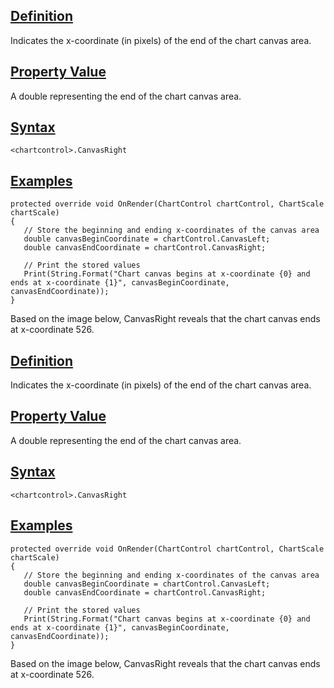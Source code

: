 ## [Definition](https://developer.ninjatrader.com/docs/desktop/canvasright\#definition)

Indicates the x-coordinate (in pixels) of the end of the chart canvas area.

## [Property Value](https://developer.ninjatrader.com/docs/desktop/canvasright\#property-value)

A double representing the end of the chart canvas area.

## [Syntax](https://developer.ninjatrader.com/docs/desktop/canvasright\#syntax)

`<chartcontrol>.CanvasRight`

## [Examples](https://developer.ninjatrader.com/docs/desktop/canvasright\#examples)

```jsx-150469391 csharp
protected override void OnRender(ChartControl chartControl, ChartScale chartScale)
{
   // Store the beginning and ending x-coordinates of the canvas area
   double canvasBeginCoordinate = chartControl.CanvasLeft;
   double canvasEndCoordinate = chartControl.CanvasRight;

   // Print the stored values
   Print(String.Format("Chart canvas begins at x-coordinate {0} and ends at x-coordinate {1}", canvasBeginCoordinate, canvasEndCoordinate));
}

```

Based on the image below, CanvasRight reveals that the chart canvas ends at x-coordinate 526.

## [Definition](https://developer.ninjatrader.com/docs/desktop/canvasright\#definition)

Indicates the x-coordinate (in pixels) of the end of the chart canvas area.

## [Property Value](https://developer.ninjatrader.com/docs/desktop/canvasright\#property-value)

A double representing the end of the chart canvas area.

## [Syntax](https://developer.ninjatrader.com/docs/desktop/canvasright\#syntax)

`<chartcontrol>.CanvasRight`

## [Examples](https://developer.ninjatrader.com/docs/desktop/canvasright\#examples)

```jsx-150469391 csharp
protected override void OnRender(ChartControl chartControl, ChartScale chartScale)
{
   // Store the beginning and ending x-coordinates of the canvas area
   double canvasBeginCoordinate = chartControl.CanvasLeft;
   double canvasEndCoordinate = chartControl.CanvasRight;

   // Print the stored values
   Print(String.Format("Chart canvas begins at x-coordinate {0} and ends at x-coordinate {1}", canvasBeginCoordinate, canvasEndCoordinate));
}

```

Based on the image below, CanvasRight reveals that the chart canvas ends at x-coordinate 526.